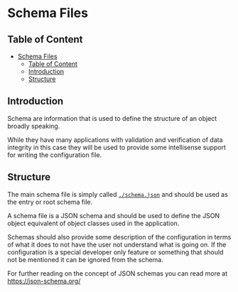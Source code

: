 # Schema Files

## Table of Content

<!-- TOC -->
* [Schema Files](#schema-files)
  * [Table of Content](#table-of-content)
  * [Introduction](#introduction)
  * [Structure](#structure)
<!-- TOC -->

## Introduction

Schema are information that is used to define the structure of an object broadly speaking.

While they have many applications with validation and verification of data integrity in this case they will be used to
provide some intellisense support for writing the configuration file.

## Structure

The main schema file is simply called [`./schema.json`](/docs/Schemas/schema.json) and should be used as the entry or
root schema file.

A schema file is a JSON schema and should be used to define the JSON object equivalent of object classes used in the
application.

Schemas should also provide some description of the configuration in terms of what it does to not have the user not
understand what is going on.
If the configuration is a special developer only feature or something that should not be mentioned it can be ignored
from the schema.

For further reading on the concept of JSON schemas you can read more at https://json-schema.org/